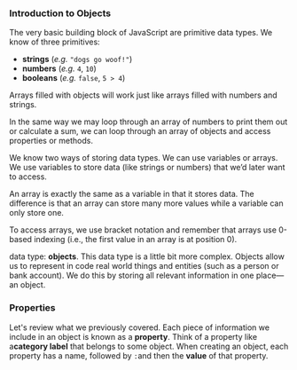 ### Introduction to Objects

The very basic building block of JavaScript are primitive data types. We know of three primitives:

* **strings** \(_e.g._ `"dogs go woof!"`\)
* **numbers** \(_e.g._ `4`, `10`\)
* **booleans** \(_e.g._ `false`, `5 > 4`\)

Arrays filled with objects will work just like arrays filled with numbers and strings.

In the same way we may loop through an array of numbers to print them out or calculate a sum, we can loop through an array of objects and access properties or methods.

We know two ways of storing data types. We can use variables or arrays. We use variables to store data \(like strings or numbers\) that we’d later want to access.

An array is exactly the same as a variable in that it stores data. The difference is that an array can store many more values while a variable can only store one.

To access arrays, we use bracket notation and remember that arrays use 0-based indexing \(i.e., the first value in an array is at position 0\).

data type: **objects**. This data type is a little bit more complex. Objects allow us to represent in code real world things and entities \(such as a person or bank account\). We do this by storing all relevant information in one place—an object.

### Properties

Let's review what we previously covered. Each piece of information we include in an object is known as a **property**. Think of a property like a**category label** that belongs to some object. When creating an object, each property has a name, followed by `:`and then the **value** of that property.


